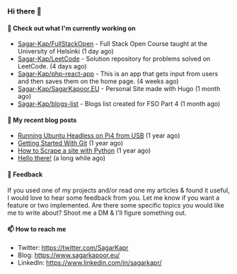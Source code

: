 ### Hi there 👋

#### 👷 Check out what I'm currently working on

- [Sagar-Kap/FullStackOpen](https://github.com/Sagar-Kap/FullStackOpen) - Full Stack Open Course taught at the University of Helsinki  (1 day ago)
- [Sagar-Kap/LeetCode](https://github.com/Sagar-Kap/LeetCode) - Solution repository for problems solved on LeetCode. (4 days ago)
- [Sagar-Kap/php-react-app](https://github.com/Sagar-Kap/php-react-app) - This is an app that gets input from users and then saves them on the home page. (4 weeks ago)
- [Sagar-Kap/SagarKapoor.EU](https://github.com/Sagar-Kap/SagarKapoor.EU) - Personal Site made with Hugo (1 month ago)
- [Sagar-Kap/blogs-list](https://github.com/Sagar-Kap/blogs-list) - Blogs list created for FSO Part 4 (1 month ago)


#### 📜 My recent blog posts

- [Running Ubuntu Headless on Pi4 from USB](https://www.sagarkapoor.eu/raspberry-pi4-headless-ubuntu-from-usb/) (1 year ago)
- [Getting Started With Git](https://www.sagarkapoor.eu/getting-started-with-git/) (1 year ago)
- [How to Scrape a site with Python](https://www.sagarkapoor.eu/how-to-scrape-with-python/) (1 year ago)
- [Hello there!](https://www.sagarkapoor.eu/about/) (a long while ago)


#### 💬 Feedback

If you used one of my projects and/or read one my articles & found it useful, I would love to hear some feedback from you. Let me know if you want a feature or two implemented. Are there some specific topics you would like me to write about? Shoot me a DM & I'll figure something out.

#### 📫 How to reach me

- Twitter: https://twitter.com/SagarKapr
- Blog: https://www.sagarkapoor.eu/
- LinkedIn: https://www.linkedin.com/in/sagarkapr/
